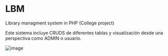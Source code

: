 # LBM
Library managment system in PHP (College project)

Este sistema incluye CRUDS de diferentes tablas y visualización desde una perspectiva como ADMIN o usuario.

![image](https://user-images.githubusercontent.com/101080938/218349623-f311af6a-741a-49ed-b43e-a3418244718d.png)

